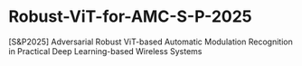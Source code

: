 # Robust-ViT-for-AMC-S-P-2025
[S&amp;P2025] Adversarial Robust ViT-based Automatic Modulation Recognition in Practical Deep Learning-based Wireless Systems
